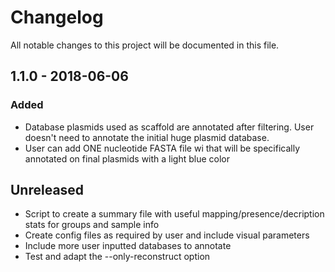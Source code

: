 # Changelog
All notable changes to this project will be documented in this file.

## 1.1.0 - 2018-06-06
### Added
- Database plasmids used as scaffold are annotated after filtering. User doesn't need to annotate the initial huge plasmid database.
- User can add ONE nucleotide FASTA file wi that will be specifically annotated on final plasmids with a light blue color

## Unreleased

- Script to create a summary file with useful mapping/presence/decription stats for groups and sample info
- Create config files as required by user and include visual parameters
- Include more user inputted databases to annotate
- Test and adapt the --only-reconstruct option